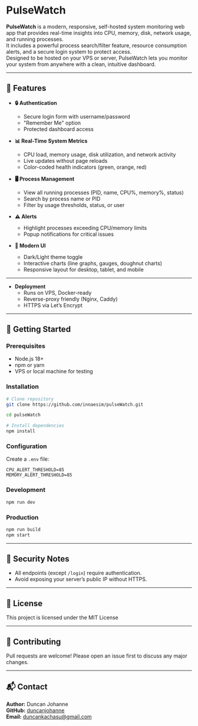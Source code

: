 
# PulseWatch

**PulseWatch** is a modern, responsive, self-hosted system monitoring web app that provides real-time insights into CPU, memory, disk, network usage, and running processes.  
It includes a powerful process search/filter feature, resource consumption alerts, and a secure login system to protect access.  
Designed to be hosted on your VPS or server, PulseWatch lets you monitor your system from anywhere with a clean, intuitive dashboard.

---

## 🌟 Features

- **🔒 Authentication**
  - Secure login form with username/password
  - "Remember Me" option
  - Protected dashboard access

- **📊 Real-Time System Metrics**
  - CPU load, memory usage, disk utilization, and network activity
  - Live updates without page reloads
  - Color-coded health indicators (green, orange, red)

- **🖥 Process Management**
  - View all running processes (PID, name, CPU%, memory%, status)
  - Search by process name or PID
  - Filter by usage thresholds, status, or user

- **⚠️ Alerts**
  - Highlight processes exceeding CPU/memory limits
  - Popup notifications for critical issues

- **🎨 Modern UI**
  - Dark/Light theme toggle
  - Interactive charts (line graphs, gauges, doughnut charts)
  - Responsive layout for desktop, tablet, and mobile

---

- **Deployment**
  - Runs on VPS, Docker-ready
  - Reverse-proxy friendly (Nginx, Caddy)
  - HTTPS via Let’s Encrypt

---

## 🚀 Getting Started

### Prerequisites
- Node.js 18+  
- npm or yarn  
- VPS or local machine for testing

### Installation
```bash
# Clone repository
git clone https://github.com/innaesim/pulseWatch.git

cd pulseWatch

# Install dependencies
npm install
````

### Configuration

Create a `.env` file:

```env
CPU_ALERT_THRESHOLD=85
MEMORY_ALERT_THRESHOLD=85
```

### Development

```bash
npm run dev

```

### Production

```bash
npm run build
npm start
```
---

## 🔐 Security Notes

* All endpoints (except `/login`) require authentication.
* Avoid exposing your server’s public IP without HTTPS.

---

## 📄 License

This project is licensed under the MIT License

---

## 🤝 Contributing

Pull requests are welcome! Please open an issue first to discuss any major changes.

---

## 📬 Contact

**Author:** Duncan Johanne  
**GitHub:** [duncanjohanne](https://github.com/duncanjohanne)  
**Email:** [duncankachasu@gmail.com](mailto:duncankachasu@gmail.com)  
